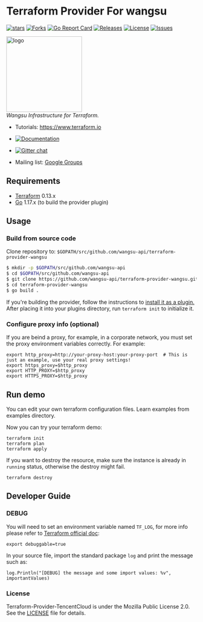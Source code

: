 # Terraform Provider For wangsu

[![stars](https://img.shields.io/github/stars/wangsu-api/terraform-provider-wangsu)](https://img.shields.io/github/stars/wangsu-api/terraform-provider-wangsu)
[![Forks](https://img.shields.io/github/forks/wangsu-api/terraform-provider-wangsu)](https://img.shields.io/github/forks/wangsu-api/terraform-provider-wangsu)
[![Go Report Card](https://goreportcard.com/badge/github.com/wangsu-api/terraform-provider-wangsu)](https://goreportcard.com/report/github.com/wangsu-api/terraform-provider-wangsu)
[![Releases](https://img.shields.io/github/release/wangsu-api/terraform-provider-wangsu.svg?style=flat-square)](https://github.com/wangsu-api/terraform-provider-wangsu/releases)
[![License](https://img.shields.io/github/license/wangsu-api/terraform-provider-wangsu)](https://img.shields.io/github/license/wangsu-api/terraform-provider-wangsu)
[![Issues](https://img.shields.io/github/issues/wangsu-api/terraform-provider-wangsu)](https://img.shields.io/github/issues/wangsu-api/terraform-provider-wangsu)

<div>
  <p>
    <a href="https://www.wangsu.com">
        <img src="https://camo.githubusercontent.com/8c8645a123a22e35c822fac17bf5bd774be42a825653cd994bd2c530e606cf92/68747470733a2f2f7374617469632d7763732e77616e6773752e636f6d2f706f7274616c6e61762f6e61764c6f676f5f313732303631313235333439385f3135325fe7bd91e5aebf6c6f676f2d32335f3531322e706e67" alt="logo" title="Terraform" height="200">
    </a>
    <br>
    <i>Wangsu Infrastructure for Terraform.</i>
    <br>
  </p>
</div>



* Tutorials: https://www.terraform.io

* [![Documentation](https://img.shields.io/badge/documentation-blue)](https://registry.terraform.io/providers/tencentcloudstack/tencentcloud/latest/docs)

* [![Gitter chat](https://badges.gitter.im/hashicorp-terraform/Lobby.png)](https://gitter.im/hashicorp-terraform/Lobby)

* Mailing list: [Google Groups](http://groups.google.com/group/terraform-tool)

    

## Requirements

* [Terraform](https://www.terraform.io/downloads.html) 0.13.x
* [Go](https://golang.org/doc/install) 1.17.x (to build the provider plugin)

## Usage

### Build from source code

Clone repository to: `$GOPATH/src/github.com/wangsu-api/terraform-provider-wangsu`

```sh
$ mkdir -p $GOPATH/src/github.com/wangsu-api
$ cd $GOPATH/src/github.com/wangsu-api
$ git clone https://github.com/wangsu-api/terraform-provider-wangsu.git
$ cd terraform-provider-wangsu
$ go build .
```

If you're building the provider, follow the instructions to [install it as a plugin.](https://www.terraform.io/docs/plugins/basics.html#installing-a-plugin) After placing it into your plugins directory,  run `terraform init` to initialize it.

### Configure proxy info (optional)

If you are beind a proxy, for example, in a corporate network, you must set the proxy environment variables correctly. For example:

```
export http_proxy=http://your-proxy-host:your-proxy-port  # This is just an example, use your real proxy settings!
export https_proxy=$http_proxy
export HTTP_PROXY=$http_proxy
export HTTPS_PROXY=$http_proxy
```

## Run demo

You can edit your own terraform configuration files. Learn examples from examples directory.

Now you can try your terraform demo:

```
terraform init
terraform plan
terraform apply
```

If you want to destroy the resource, make sure the instance is already in ``running`` status, otherwise the destroy might fail.

```
terraform destroy
```

## Developer Guide

### DEBUG

You will need to set an environment variable named ``TF_LOG``, for more info please refer to [Terraform official doc](https://www.terraform.io/docs/internals/debugging.html):

```
export debuggable=true
```

In your source file, import the standard package ``log`` and print the message such as:

```
log.Println("[DEBUG] the message and some import values: %v", importantValues)

```

### License

Terraform-Provider-TencentCloud is under the Mozilla Public License 2.0. See the [LICENSE](LICENSE) file for details.